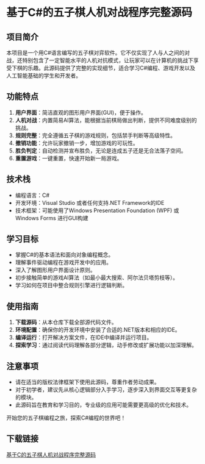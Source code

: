 # 基于C#的五子棋人机对战程序完整源码

## 项目简介
本项目是一个用C#语言编写的五子棋对弈软件。它不仅实现了人与人之间的对战，还特别包含了一定智能水平的人机对抗模式，让玩家可以在计算机的挑战下享受下棋的乐趣。此源码提供了完整的实现细节，适合学习C#编程、游戏开发以及人工智能基础的学生和开发者。

## 功能特点
1. **用户界面**：简洁直观的图形用户界面(GUI)，便于操作。
2. **人机对战**：内置简易AI算法，能根据当前棋局做出判断，提供不同难度级别的挑战。
3. **规则完整**：完全遵循五子棋的游戏规则，包括禁手判断等高级特性。
4. **撤销功能**：允许玩家撤销一步，增加游戏的可玩性。
5. **胜负判定**：自动检测并宣布胜负，无论是连成五子还是无合法落子空间。
6. **重置游戏**：一键重置，快速开始新一局游戏。

## 技术栈
- 编程语言：C#
- 开发环境：Visual Studio 或者任何支持.NET Framework的IDE
- 技术框架：可能使用了Windows Presentation Foundation (WPF) 或 Windows Forms 进行GUI构建

## 学习目标
- 掌握C#的基本语法和面向对象编程概念。
- 理解事件驱动编程在游戏开发中的应用。
- 深入了解图形用户界面设计原则。
- 初步接触简单的游戏AI算法（如最小最大搜索、阿尔法贝塔剪枝等）。
- 学习如何在项目中整合规则引擎进行逻辑判断。

## 使用指南
1. **下载源码**：从本仓库下载全部源代码文件。
2. **环境配置**：确保你的开发环境中安装了合适的.NET版本和相应的IDE。
3. **编译运行**：打开解决方案文件，在IDE中编译并运行项目。
4. **探索学习**：通过阅读代码理解各部分逻辑，动手修改或扩展功能以加深理解。

## 注意事项
- 请在适当的版权法律框架下使用此源码，尊重作者劳动成果。
- 对于初学者，建议先从核心逻辑部分入手学习，逐步深入到界面交互等更复杂的模块。
- 此源码旨在教育和学习目的，专业级的应用可能需要更高级的优化和技术。

开始您的五子棋编程之旅，探索C#编程的世界吧！

## 下载链接

[基于C的五子棋人机对战程序完整源码](https://pan.quark.cn/s/8d609e0e5a37)